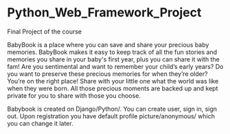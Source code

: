 # Python_Web_Framework_Project
 Final Project of the course

BabyBook is a place where you can save and share your precious baby memories.
BabyBook makes it easy to keep track of all the fun stories and memories you share in your baby's first year, plus you can share it with the fam!
Are you sentimental and want to remember your child’s early years? Do you want to preserve these precious memories for when they’re older? You’re on the right place!
Share with your little one what the world was like when they were born. All those precious moments are backed up and kept private for you to share with those you choose.

Babybook is created on Django/Python/.
You can create user, sign in, sign out.
Upon registration you have default profile picture/anonymous/ which you can change it later.
